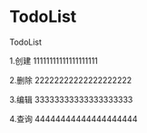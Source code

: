 # TodoList

TodoList

1.创建 11111111111111111111

2.删除 22222222222222222222

3.编辑 33333333333333333333

4.查询 44444444444444444444
